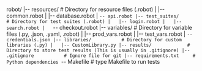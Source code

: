 robot/
|-- resources/           # Directory for resource files (.robot)
|   |-- common.robot
|   |-- database.robot
|   `-- api.robot
|-- test_suites/         # Directory for test suites (.robot)
|   |-- login.robot
|   |-- search.robot
|   `-- checkout.robot
|-- variables/           # Directory for variable files (.py, .json, .yaml, .robot)
|   |-- prod_vars.robot
|   |-- test_vars.robot
|   `-- credentials.json
|-- libraries/           # Directory for custom libraries (.py)
|   |-- CustomLibrary.py
|-- results/             # Directory to store test results (This is usually in .gitignore)
|-- .gitignore           # Ignore file for git
|-- requirements.txt     # Python dependencies
`-- Makefile             # type Makefile to run tests
